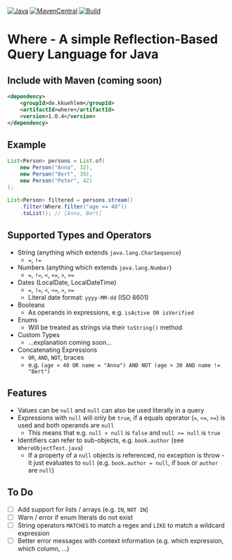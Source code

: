 [![Java](https://img.shields.io/badge/Java-%23ED8B00.svg?logo=openjdk&logoColor=white)](#)
[![MavenCentral](https://img.shields.io/maven-central/v/de.kkuehlem/where)](#)
[![Build](https://github.com/KKuehlem/Where/actions/workflows/maven.yml/badge.svg)](#)


# Where - A simple Reflection-Based Query Language for Java

## Include with Maven (coming soon)
```xml
<dependency>
    <groupId>de.kkuehlem</groupId>
    <artifactId>where</artifactId>
    <version>1.0.4</version>
</dependency>
```

## Example
```java
List<Person> persons = List.of(
    new Person("Anna", 32),
    new Person("Bert", 39),
    new Person("Peter", 42)
);
        
List<Person> filtered = persons.stream()
    .filter(Where.filter("age <= 40"))
    .toList(); // [Anna, Bert]
```

## Supported Types and Operators
* String (anything which extends `java.lang.CharSequence`)
    * `=`, `!=`
* Numbers (anything which extends `java.lang.Number`)
    * `=`, `!=`, `<`, `<=`, `>`, `>=`
* Dates (LocalDate, LocalDateTime)
    * `=`, `!=`, `<`, `<=`, `>`, `>=`
    * Literal date format: `yyyy-MM-dd` (ISO 8601)
* Booleans
    * As operands in expressions, e.g. `isActive OR isVerified`
* Enums
    * Will be treated as strings via their `toString()` method
* Custom Types
    * ...explanation coming soon...
* Concatenating Expressions
    * `OR`, `AND`, `NOT`, braces
    * e.g. `(age < 40 OR name = "Anna") AND NOT (age > 30 AND name != "Bert")`

## Features
* Values can be `null` and `null` can also be used literally in a query
* Expressions with `null` will only be `true`, if a equals operator (`=`, `<=`, `>=`) is used and both operands are `null`
    * This means that e.g. `null > null` is `false` and `null >= null` is `true`
* Identifiers can refer to sub-objects, e.g. `book.author` (see `WhereObjectTest.java`)
    * If a property of a `null` objects is referenced, no exception is throw - it just evaluates to `null` (e.g. `book.author = null`, if `book` or `author` are `null`)

## To Do
- [ ] Add support for lists / arrays (e.g. `IN`, `NOT IN`)
- [ ] Warn / error if enum literals do not exist
- [ ] String operators `MATCHES` to match a regex and `LIKE` to match a wildcard expression
- [ ] Better error messages with context information (e.g. which expression, which column, ...)